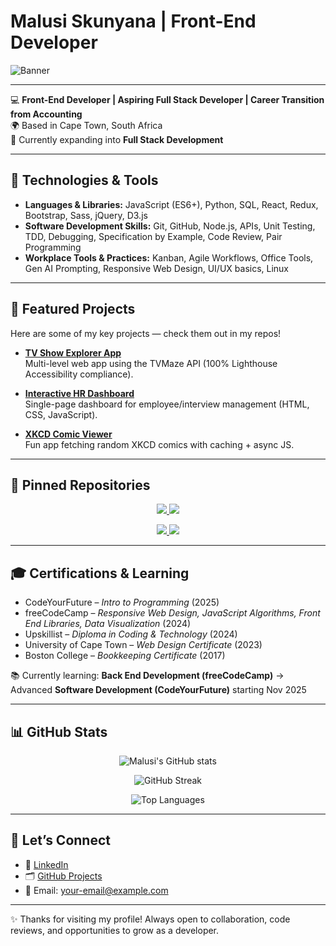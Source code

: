 # Malusi Skunyana | Front-End Developer

![Banner](https://capsule-render.vercel.app/api?type=soft&color=gradient&height=200&section=header&text=Malusi%20Skunyana&fontSize=40&fontAlignY=30&desc=Front-End%20Developer%20%7C%20Back%20End%20Technologies%20%7C%20Aspiring%20Full%20Stack%20Developer&descAlignY=55)

---

💻 **Front-End Developer | Aspiring Full Stack Developer | Career Transition from Accounting**  
🌍 Based in Cape Town, South Africa  
🚀 Currently expanding into **Full Stack Development**

---

## 🔧 Technologies & Tools
- **Languages & Libraries:** JavaScript (ES6+), Python, SQL, React, Redux, Bootstrap, Sass, jQuery, D3.js  
- **Software Development Skills:** Git, GitHub, Node.js, APIs, Unit Testing, TDD, Debugging, Specification by Example, Code Review, Pair Programming  
- **Workplace Tools & Practices:** Kanban, Agile Workflows, Office Tools, Gen AI Prompting, Responsive Web Design, UI/UX basics, Linux

---

## 📌 Featured Projects

Here are some of my key projects — check them out in my repos!

- **[TV Show Explorer App](https://github.com/MalusiS/Project-TV-Show)**  
  Multi-level web app using the TVMaze API (100% Lighthouse Accessibility compliance).

- **[Interactive HR Dashboard](https://github.com/MalusiS/HR-System)**  
  Single-page dashboard for employee/interview management (HTML, CSS, JavaScript).

- **[XKCD Comic Viewer](https://github.com/MalusiS/Module-Data-Flows/tree/feature/xkcd/fetch/programmer-humour)**  
  Fun app fetching random XKCD comics with caching + async JS.

---

## 📌 Pinned Repositories

<p align="center">
  <a href="https://github.com/MalusiS/Project-TV-Show">
    <img src="https://github-readme-stats.vercel.app/api/pin/?username=malusis&repo=project-tv-show&theme=tokyonight" />
  </a>
  <a href="https://github.com/MalusiS/HR-System">
    <img src="https://github-readme-stats.vercel.app/api/pin/?username=malusis&repo=hr-system&theme=tokyonight" />
  </a>
</p>

<p align="center">
  <a href="https://github.com/MalusiS/Module-Data-Groups">
    <img src="https://github-readme-stats.vercel.app/api/pin/?username=malusis&repo=module-data-flows/tree/feature/xkcd/fetch/programmer-humour&theme=tokyonight" />
  </a>
  <a href="https://github.com/MalusiS/Module-Data-Groups">
    <img src="https://github-readme-stats.vercel.app/api/pin/?username=malusis&repo=module-data-groups&theme=tokyonight" />
  </a>
</p>

---

## 🎓 Certifications & Learning
- CodeYourFuture – *Intro to Programming* (2025)  
- freeCodeCamp – *Responsive Web Design, JavaScript Algorithms, Front End Libraries, Data Visualization* (2024)  
- Upskillist – *Diploma in Coding & Technology* (2024)  
- University of Cape Town – *Web Design Certificate* (2023)  
- Boston College – *Bookkeeping Certificate* (2017)

📚 Currently learning: **Back End Development (freeCodeCamp)** → Advanced **Software Development (CodeYourFuture)** starting Nov 2025

---

## 📊 GitHub Stats

<p align="center">
  <img src="https://github-readme-stats.vercel.app/api?username=malusi-skunyana&show_icons=true&theme=tokyonight" alt="Malusi's GitHub stats" />
</p>

<p align="center">
  <img src="https://github-readme-streak-stats.herokuapp.com/?user=malusi-skunyana&theme=tokyonight" alt="GitHub Streak" />
</p>

<p align="center">
  <img src="https://github-readme-stats.vercel.app/api/top-langs/?username=malusi-skunyana&layout=compact&theme=tokyonight" alt="Top Languages" />
</p>

---

## 🤝 Let’s Connect
- 💼 [LinkedIn](https://www.linkedin.com/in/malusi-skunyana)  
- 🗂️ [GitHub Projects](https://github.com/malusi-skunyana)  
- 📧 Email: your-email@example.com

---

✨ Thanks for visiting my profile! Always open to collaboration, code reviews, and opportunities to grow as a developer.
